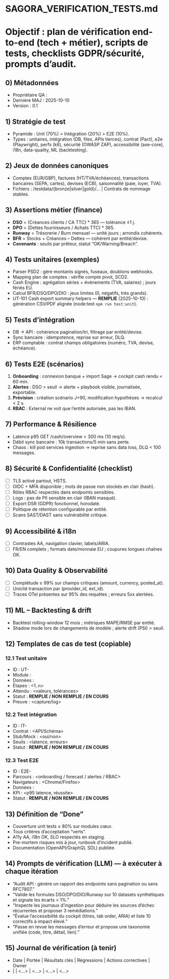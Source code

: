 # SAGORA_VERIFICATION_TESTS.md
# Objectif : plan de vérification end-to-end (tech + métier), scripts de tests, checklists GDPR/sécurité, prompts d’audit.

## 0) Métadonnées
- Propriétaire QA : <Nom>
- Dernière MAJ : 2025-10-10
- Version : 0.1

## 1) Stratégie de test
- Pyramide : Unit (70%) > Intégration (20%) > E2E (10%).
- Types : unitaires, intégration (DB, files, APIs tierces), contrat (Pact), e2e (Playwright), perfs (k6), sécurité (OWASP ZAP), accessibilité (axe-core), i18n, data-quality, ML (backtesting).

## 2) Jeux de données canoniques
- Comptes (EUR/GBP), factures (HT/TVA/échéances), transactions bancaires (SEPA, cartes), devises (ECB), saisonnalité (paie, loyer, TVA).
- Fichiers : /testdata/{bronze|silver|gold}/…  | Contrats de nommage stables.

## 3) Assertions métier (finance)
- **DSO** = (Créances clients / CA TTC) * 365 — tolérance ±1 j.
- **DPO** = (Dettes fournisseurs / Achats TTC) * 365.
- **Runway** = Trésorerie / Burn mensuel — unité jours ; arrondis cohérents.
- **BFR** = Stocks + Créances – Dettes — cohérent par entité/devise.
- **Covenants** : seuils par prêteur, statut “OK/Warning/Breach”.

## 4) Tests unitaires (exemples)
- Parser PSD2 : gère montants signés, fuseaux, doublons webhooks.
- Mapping plan de comptes : vérifie compte pivot, SCD2.
- Cash Engine : agrégation séries + événements (TVA, salaires) ; jours fériés EU.
- Calcul BFR/DSO/DPO/DIO : jeux limites (0, négatifs, très grands).
- UT-101 Cash export summary helpers — **REMPLIE** (2025-10-10) : génération CSV/PDF alignée (node:test `npm run test:unit`).

## 5) Tests d’intégration
- DB → API : cohérence pagination/tri, filtrage par entité/devise.
- Sync bancaire : idempotence, reprise sur erreur, DLQ.
- ERP comptable : contrat champs obligatoires (numéro, TVA, devise, échéance).

## 6) Tests E2E (scénarios)
1) **Onboarding** : connexion banque + import Sage → cockpit cash rendu < 60 min.
2) **Alertes** : DSO > seuil → alerte + playbook visible, journalisée, exportable.
3) **Prévision** : création scénario J+90, modification hypothèses → recalcul < 2 s.
4) **RBAC** : External ne voit que l’entité autorisée, pas les IBAN.

## 7) Performance & Résilience
- Latence p95 GET /cash/overview < 300 ms (10 req/s).
- Débit sync bancaire : 10k transactions/5 min sans perte.
- Chaos : kill pod services ingestion → reprise sans data loss, DLQ < 100 messages.

## 8) Sécurité & Confidentialité (checklist)
- [ ] TLS activé partout, HSTS.
- [ ] OIDC + MFA disponible ; mots de passe non stockés en clair (hash).
- [ ] Rôles RBAC respectés dans endpoints sensibles.
- [ ] Logs : pas de PII sensible en clair (IBAN masqué).
- [ ] Export DSR (GDPR) fonctionnel, horodaté.
- [ ] Politique de rétention configurable par entité.
- [ ] Scans SAST/DAST sans vulnérabilité critique.

## 9) Accessibilité & i18n
- [ ] Contrastes AA, navigation clavier, labels/ARIA.
- [ ] FR/EN complets ; formats date/monnaie EU ; coupures longues chaînes OK.

## 10) Data Quality & Observabilité
- [ ] Complétude ≥ 99% sur champs critiques (amount, currency, posted_at).
- [ ] Unicité transaction par (provider_id, ext_id).
- [ ] Traces OTel présentes sur 95% des requêtes ; erreurs 5xx alertées.

## 11) ML – Backtesting & drift
- Backtest rolling-window 12 mois ; métriques MAPE/RMSE par entité.
- Shadow mode lors de changements de modèle ; alerte drift (PSI) > seuil.

## 12) Templates de cas de test (copiable)
### 12.1 Test unitaire
- ID : UT-<num>
- Module : <nom>
- Données : <fixtures>
- Étapes : <1..n>
- Attendu : <valeurs, tolérances>
- Statut : **REMPLIE / NON REMPLIE / EN COURS**
- Preuve : <capture/log>

### 12.2 Test intégration
- ID : IT-<num>
- Contrat : <API/Schéma>
- Stub/Mock : <oui/non>
- Seuils : <latence, erreurs>
- Statut : **REMPLIE / NON REMPLIE / EN COURS**

### 12.3 Test E2E
- ID : E2E-<num>
- Parcours : <onboarding / forecast / alertes / RBAC>
- Navigateurs : <Chrome/Firefox>
- Données : <jeu>
- KPI : <p95 latence, réussite>
- Statut : **REMPLIE / NON REMPLIE / EN COURS**

## 13) Définition de “Done”
- Couverture unit tests ≥ 80% sur modules cœur.
- Tous critères d’acceptation “verts”.
- A11y AA, i18n OK, SLO respectés en staging.
- Pre-mortem risques mis à jour, runbook d’incident publié.
- Documentation (OpenAPI/GraphQL SDL) publiée.

## 14) Prompts de vérification (LLM) — à exécuter à chaque itération
- “Audit API : génère un rapport des endpoints sans pagination ou sans RFC7807.”
- “Valide les formules DSO/DPO/DIO/Runway sur 10 datasets synthétiques et signale les écarts > 1%.”
- “Inspecte les journaux d’ingestion pour déduire les sources d’échec récurrentes et proposer 3 remédiations.”
- “Évalue l’accessibilité du cockpit (titres, tab order, ARIA) et liste 10 correctifs à impact élevé.”
- “Passe en revue les messages d’erreur et propose une taxonomie unifiée (code, titre, détail, lien).”

## 15) Journal de vérification (à tenir)
- Date | Portée | Résultats clés | Régressions | Actions correctives | Owner
- <YYYY-MM-DD> | <MVP> | <…> | <…> | <…> | <…>

